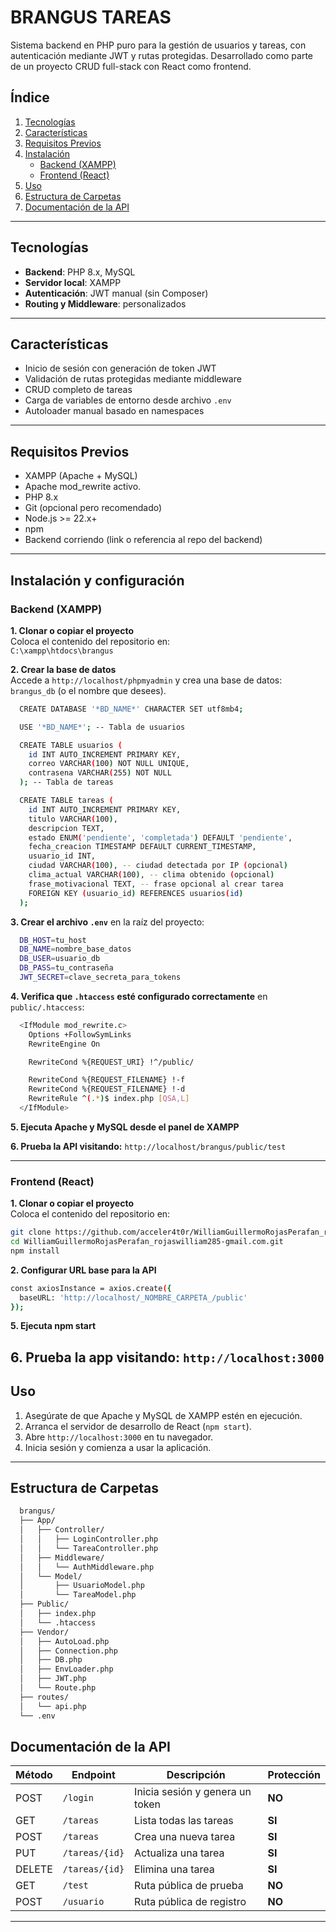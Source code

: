
# BRANGUS TAREAS

Sistema backend en PHP puro para la gestión de usuarios y tareas, con autenticación mediante JWT y rutas protegidas. Desarrollado como parte de un proyecto CRUD full-stack con React como frontend.

## Índice

1. [Tecnologías](#tecnologías)  
2. [Características](#características)  
3. [Requisitos Previos](#requisitos-previos)  
4. [Instalación](#instalación)  
   - [Backend (XAMPP)](#backend-xampp)  
   - [Frontend (React)](#frontend-react)  
5. [Uso](#uso)  
6. [Estructura de Carpetas](#estructura-de-carpetas)  
7. [Documentación de la API](#documentación-de-la-api)

---
## Tecnologías

- **Backend**: PHP 8.x, MySQL  
- **Servidor local**: XAMPP
- **Autenticación**: JWT manual (sin Composer)
- **Routing y Middleware**: personalizados

---

## Características

- Inicio de sesión con generación de token JWT  
- Validación de rutas protegidas mediante middleware  
- CRUD completo de tareas  
- Carga de variables de entorno desde archivo `.env`  
- Autoloader manual basado en namespaces  

---

## Requisitos Previos

- XAMPP (Apache + MySQL)
- Apache mod_rewrite activo.
- PHP 8.x
- Git (opcional pero recomendado)
- Node.js >= 22.x+
- npm
- Backend corriendo (link o referencia al repo del backend)

---

## Instalación y configuración

### Backend (XAMPP)

**1. Clonar o copiar el proyecto**  
   Coloca el contenido del repositorio en:  
   `C:\xampp\htdocs\brangus`

**2. Crear la base de datos**  
   Accede a `http://localhost/phpmyadmin` y crea una base de datos:  
   `brangus_db` (o el nombre que desees).

  ```bash
    CREATE DATABASE '*BD_NAME*' CHARACTER SET utf8mb4; 

    USE '*BD_NAME*'; -- Tabla de usuarios 

    CREATE TABLE usuarios ( 
      id INT AUTO_INCREMENT PRIMARY KEY, 
      correo VARCHAR(100) NOT NULL UNIQUE, 
      contrasena VARCHAR(255) NOT NULL 
    ); -- Tabla de tareas 

    CREATE TABLE tareas ( 
      id INT AUTO_INCREMENT PRIMARY KEY, 
      titulo VARCHAR(100), 
      descripcion TEXT, 
      estado ENUM('pendiente', 'completada') DEFAULT 'pendiente', 
      fecha_creacion TIMESTAMP DEFAULT CURRENT_TIMESTAMP, 
      usuario_id INT, 
      ciudad VARCHAR(100), -- ciudad detectada por IP (opcional) 
      clima_actual VARCHAR(100), -- clima obtenido (opcional) 
      frase_motivacional TEXT, -- frase opcional al crear tarea 
      FOREIGN KEY (usuario_id) REFERENCES usuarios(id) 
    ); 
  ```

**3. Crear el archivo `.env`** en la raíz del proyecto:

```bash
  DB_HOST=tu_host
  DB_NAME=nombre_base_datos
  DB_USER=usuario_db
  DB_PASS=tu_contraseña
  JWT_SECRET=clave_secreta_para_tokens
```

**4. Verifica que `.htaccess` esté configurado correctamente** en `public/.htaccess`:
```bash
  <IfModule mod_rewrite.c>
    Options +FollowSymLinks
    RewriteEngine On

    RewriteCond %{REQUEST_URI} !^/public/

    RewriteCond %{REQUEST_FILENAME} !-f
    RewriteCond %{REQUEST_FILENAME} !-d
    RewriteRule ^(.*)$ index.php [QSA,L]
  </IfModule>

```

**5. Ejecuta Apache y MySQL desde el panel de XAMPP**

**6. Prueba la API visitando:** `http://localhost/brangus/public/test`

---

### Frontend (React)

**1. Clonar o copiar el proyecto**  
   Coloca el contenido del repositorio en:  
  ```bash
  git clone https://github.com/acceler4t0r/WilliamGuillermoRojasPerafan_rojaswilliam285-gmail.com.git
  cd WilliamGuillermoRojasPerafan_rojaswilliam285-gmail.com.git
  npm install
  ```

**2. Configurar URL base para la API**  
  ```bash
  const axiosInstance = axios.create({
    baseURL: 'http://localhost/_NOMBRE_CARPETA_/public'
  });
  ```

**5. Ejecuta npm start**

**6. Prueba la app visitando:** `http://localhost:3000`
---

## Uso

1. Asegúrate de que Apache y MySQL de XAMPP estén en ejecución.
2. Arranca el servidor de desarrollo de React (`npm start`).
3. Abre `http://localhost:3000` en tu navegador.
4. Inicia sesión y comienza a usar la aplicación.

---

## Estructura de Carpetas
```bash
  brangus/
  ├── App/
  │   ├── Controller/
  │   │   ├── LoginController.php
  │   │   └── TareaController.php
  │   ├── Middleware/
  │   │   └── AuthMiddleware.php
  │   └── Model/
  │       ├── UsuarioModel.php
  │       └── TareaModel.php
  ├── Public/
  │   ├── index.php
  │   └── .htaccess
  ├── Vendor/
  │   ├── AutoLoad.php
  │   ├── Connection.php
  │   ├── DB.php
  │   ├── EnvLoader.php
  │   ├── JWT.php
  │   └── Route.php
  ├── routes/
  │   └── api.php
  └── .env
```

## Documentación de la API

| Método | Endpoint             | Descripción                   | Protección|
| ------ | -------------------- | ---------------------         |---------- |
| POST   | `/login`             |Inicia sesión y genera un token|   **NO**  |
| GET    | `/tareas`            |Lista todas las tareas         |   **SI**  |
| POST   | `/tareas`            |Crea una nueva tarea           |   **SI**  | 
| PUT    | `/tareas/{id}`       |Actualiza una tarea            |   **SI**  |
| DELETE | `/tareas/{id}`       |Elimina una tarea              |   **SI**  |
| GET    | `/test`              |Ruta pública de prueba         |   **NO**  |
| POST   | `/usuario`           |Ruta pública de registro       |   **NO**  |


---


